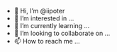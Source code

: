 - 👋 Hi, I’m @iipoter
- 👀 I’m interested in ...
- 🌱 I’m currently learning ...
- 💞️ I’m looking to collaborate on ...
- 📫 How to reach me ...

<!---
iipoter/iipoter is a ✨ special ✨ repository because its `README.md` (this file) appears on your GitHub profile.
You can click the Preview link to take a look at your changes.
--->
